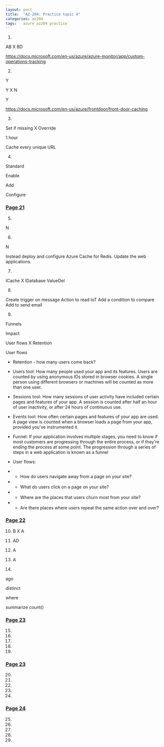 ```yaml
---
layout: post
title:  "AZ-204: Practice topic 4"
categories: az204
tags:   azure az204 practice
---
```


1. 
AB  X BD

https://docs.microsoft.com/en-us/azure/azure-monitor/app/custom-operations-tracking

2. 
Y

Y   X   N

Y 


https://docs.microsoft.com/en-us/azure/frontdoor/front-door-caching

3. 
Set if missing  X   Override

1 hour 

Cache every unique URL

4. 
Standard

Enable

Add

Configure

### [Page 21](https://www.examtopics.com/exams/microsoft/az-204/view/21/)

5. 
N

6. 
N

Instead deploy and configure Azure Cache for Redis. Update the web applications.

7. 
ICache  X   IDatabase
ValueDel

8. 
Create
trigger on message
Action to read IoT
Add a condition to compare
Add to send email


9. 
Funnels

Impact

User flows  X Retention

User flows


- Retention - how many users come back?

- Users tool: How many people used your app and its features. Users are counted by using anonymous IDs stored in browser cookies. A single person using different browsers or machines will be counted as more than one user.

- Sessions tool: How many sessions of user activity have included certain pages and features of your app. A session is counted after half an hour of user inactivity, or after 24 hours of continuous use.

- Events tool: How often certain pages and features of your app are used. A page view is counted when a browser loads a page from your app, provided you've instrumented it.

- Funnel: If your application involves multiple stages, you need to know if most customers are progressing through the entire process, or if they're ending the process at some point. The progression through a series of steps in a web application is known as a funnel

- User flows: 

- - How do users navigate away from a page on your site?
- - What do users click on a page on your site?
- - Where are the places that users churn most from your site?
- - Are there places where users repeat the same action over and over?

### [Page 22](https://www.examtopics.com/exams/microsoft/az-204/view/22/)

10. B   X   A

11. AD

12. A

13. A

14. 
ago

distinct

where

summarize count()

### [Page 23](https://www.examtopics.com/exams/microsoft/az-204/view/23/)


15. 

16. 

17. 

18. 

19. 

### [Page 23](https://www.examtopics.com/exams/microsoft/az-204/view/23/)

20. 

21. 

22. 

23. 

24. 

### [Page 24](https://www.examtopics.com/exams/microsoft/az-204/view/24/)


25. 

26. 

27. 

28. 

29. 